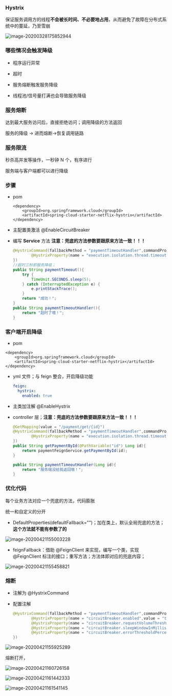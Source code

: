 ### Hystrix

保证服务调用方的线程**不会被长时间、不必要地占用**，从而避免了故障在分布式系统中的蔓延，乃至雪崩

![image-20200328175852944](C:\Users\垫\AppData\Roaming\Typora\typora-user-images\image-20200328175852944.png)



### 哪些情况会触发降级

* 程序运行异常

* 超时
* 服务熔断触发服务降级
* 线程池/信号量打满也会导致服务降级

### 服务熔断

达到最大服务访问后，直接拒绝访问；调用降级的方法返回

服务的降级 -> 进而熔断->恢复调用链路

### 服务限流

秒杀高并发等操作，一秒钟 N 个，有序进行



服务端与客户端都可以进行降级

### 步骤

* pom

  ```
  <dependency>
      <groupId>org.springframework.cloud</groupId>
      <artifactId>spring-cloud-starter-netflix-hystrix</artifactId>
  </dependency>
  ```

* 主配置类激活 @EnableCircuitBreaker 

* 编写 **Service** 方法   **注意：兜底的方法参数要跟原来方法一致！！！**

  ```java
  @HystrixCommand(fallbackMethod = "paymentTimeoutHandler",commandProperties = {
          @HystrixProperty(name = "execution.isolation.thread.timeoutInMilliseconds",value = "3000")
  })
  //超时三秒即服务降级；
  public String paymentTimeout(){
      try {
          TimeUnit.SECONDS.sleep(5);
      } catch (InterruptedException e) {
          e.printStackTrace();
      }
      return "成功！";
  }
  public String paymentTimeoutHandler(){
      return "超时了喂！";
  }
  ```

### 客户端开启降级

* pom

```
<dependency>
    <groupId>org.springframework.cloud</groupId>
    <artifactId>spring-cloud-starter-netflix-hystrix</artifactId>
</dependency>
```

* yml 文件；与 feign 整合，开启降级功能

  ```yml
  feign:
    hystrix:
      enabled: true
  ```

* 主类加注解 @EnableHystrix

* controller 层；**注意：兜底的方法参数要跟原来方法一致！！！**

  ```java
  @GetMapping(value = "/payment/get/{id}")
  @HystrixCommand(fallbackMethod = "paymentTimeoutHandler",commandProperties = {
          @HystrixProperty(name = "execution.isolation.thread.timeoutInMilliseconds",value = "2000")
  })
  public String getPaymentById(@PathVariable("id") Long id){
      return paymentFeignService.getPaymentById(id);
  }
  
  public String paymentTimeoutHandler(Long id){
      return "服务端没给我返回哦！";
  }
  ```





### 优化代码

每个业务方法对应一个兜底的方法，代码膨胀

统一和自定义的分开

* DefaultProperties(defaultFallback="")；加在类上，默认全局兜底的方法；**这个方法就不能有参数了的**

![image-20200421155003228](C:\Users\垫\AppData\Roaming\Typora\typora-user-images\image-20200421155003228.png)

* feignFallback：借助 @FeignClient 来实现，编写一个类，实现 @FeignClient 标注的接口；重写方法；方法体即对应的兜底内容；

![image-20200421155458821](C:\Users\垫\AppData\Roaming\Typora\typora-user-images\image-20200421155458821.png)



### 熔断

* 注解为 @HystrixCommand

* 配置注解

  ```java
  @HystrixCommand(fallbackMethod = "paymentTimeoutHandler",commandProperties = {
          @HystrixProperty(name = "circuitBreaker.enabled",value = "true"), //是否开启断路器
          @HystrixProperty(name = "circuitBreaker.requestVolumeThreshold",value = "10"),//请求次数
          @HystrixProperty(name = "circuitBreaker.sleepWindowInMilliseconds",value = "10000"),// 时间窗口期
          @HystrixProperty(name = "circuitBreaker.errorThresholdPercentage",value = "60")//失败率达到多少后跳闸
  })
  ```

![image-20200421155925289](C:\Users\垫\AppData\Roaming\Typora\typora-user-images\image-20200421155925289.png)

熔断打开，



![image-20200421160726158](C:\Users\垫\AppData\Roaming\Typora\typora-user-images\image-20200421160726158.png)

![image-20200421161442333](C:\Users\垫\AppData\Roaming\Typora\typora-user-images\image-20200421161442333.png)



![image-20200421161541145](C:\Users\垫\AppData\Roaming\Typora\typora-user-images\image-20200421161541145.png)